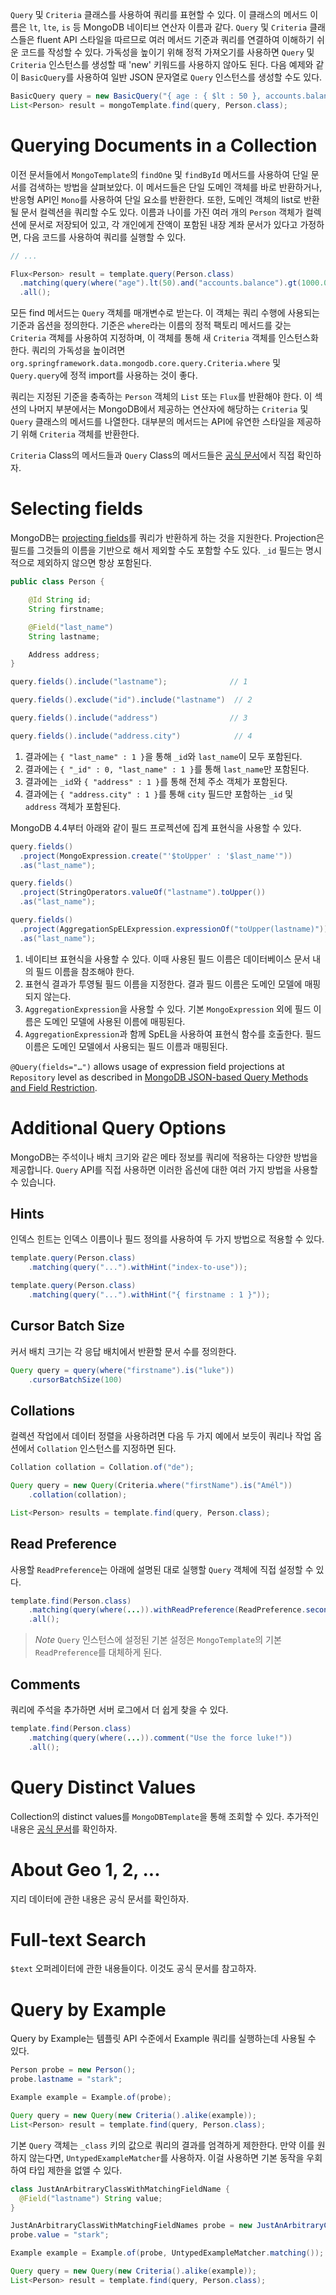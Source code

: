 `Query` 및 `Criteria` 클래스를 사용하여 쿼리를 표현할 수 있다. 이 클래스의 메서드 이름은 `lt`, `lte`, `is` 등 MongoDB 네이티브 연산자 이름과 같다. `Query` 및 `Criteria` 클래스들은 fluent API 스타일을 따르므로 여러 메서드 기준과 쿼리를 연결하여 이해하기 쉬운 코드를 작성할 수 있다. 가독성을 높이기 위해 정적 가져오기를 사용하면 `Query` 및 `Criteria` 인스턴스를 생성할 때 'new' 키워드를 사용하지 않아도 된다. 다음 예제와 같이 `BasicQuery`를 사용하여 일반 JSON 문자열로 `Query` 인스턴스를 생성할 수도 있다.

```java
BasicQuery query = new BasicQuery("{ age : { $lt : 50 }, accounts.balance : { $gt : 1000.00 }}");
List<Person> result = mongoTemplate.find(query, Person.class);
```

# Querying Documents in a Collection
이전 문서들에서 `MongoTemplate`의 `findOne` 및 `findById` 메서드를 사용하여 단일 문서를 검색하는 방법을 살펴보았다. 이 메서드들은 단일 도메인 객체를 바로 반환하거나, 반응형 API인 `Mono`를 사용하여 단일 요소를 반환한다. 또한, 도메인 객체의 list로 반환될 문서 컬렉션을 쿼리할 수도 있다. 이름과 나이를 가진 여러 개의 `Person` 객체가 컬렉션에 문서로 저장되어 있고, 각 개인에게 잔액이 포함된 내장 계좌 문서가 있다고 가정하면, 다음 코드를 사용하여 쿼리를 실행할 수 있다.

```java
// ...

Flux<Person> result = template.query(Person.class)
  .matching(query(where("age").lt(50).and("accounts.balance").gt(1000.00d)))
  .all();
```

모든 find 메서드는 `Query` 객체를 매개변수로 받는다. 이 객체는 쿼리 수행에 사용되는 기준과 옵션을 정의한다. 기준은 `where`라는 이름의 정적 팩토리 메서드를 갖는 `Criteria` 객체를 사용하여 지정하며, 이 객체를 통해 새 `Criteria` 객체를 인스턴스화한다. 쿼리의 가독성을 높이려면 `org.springframework.data.mongodb.core.query.Criteria.where` 및 `Query.query`에 정적 import를 사용하는 것이 좋다.

쿼리는 지정된 기준을 충족하는 `Person` 객체의 `List` 또는 `Flux`를 반환해야 한다. 이 섹션의 나머지 부분에서는 MongoDB에서 제공하는 연산자에 해당하는 `Criteria` 및 `Query` 클래스의 메서드를 나열한다. 대부분의 메서드는 API에 유연한 스타일을 제공하기 위해 `Criteria` 객체를 반환한다.

`Criteria` Class의 메서드들과 `Query` Class의 메서드들은 [공식 문서](https://docs.spring.io/spring-data/mongodb/reference/mongodb/template-query-operations.html)에서 직접 확인하자.


# Selecting fields
MongoDB는 [projecting fields](https://www.mongodb.com/docs/manual/tutorial/project-fields-from-query-results/)를 쿼리가 반환하게 하는 것을 지원한다. Projection은 필드를 그것들의 이름을 기반으로 해서 제외할 수도 포함할 수도 있다. `_id` 필드는 명시적으로 제외하지 않으면 항상 포함된다.

```java
public class Person {

    @Id String id;
    String firstname;

    @Field("last_name")
    String lastname;

    Address address;
}

query.fields().include("lastname");              // 1

query.fields().exclude("id").include("lastname")  // 2

query.fields().include("address")                // 3

query.fields().include("address.city")            // 4
```
1. 결과에는 `{ "last_name" : 1 }`을 통해 `_id`와 `last_name`이 모두 포함된다.
2. 결과에는 `{ "_id" : 0, "last_name" : 1 }`를 통해 `last_name`만 포함된다.
3. 결과에는 `_id`와 `{ "address" : 1 }`를 통해 전체 주소 객체가 포함된다.
4. 결과에는 `{ "address.city" : 1 }`를 통해 `city` 필드만 포함하는 `_id` 및 `address` 객체가 포함된다.

MongoDB 4.4부터 아래와 같이 필드 프로젝션에 집계 표현식을 사용할 수 있다.

```java
query.fields()
  .project(MongoExpression.create("'$toUpper' : '$last_name'"))         // 1
  .as("last_name");                                                     // 2

query.fields()
  .project(StringOperators.valueOf("lastname").toUpper())               // 3
  .as("last_name");

query.fields()
  .project(AggregationSpELExpression.expressionOf("toUpper(lastname)")) // 4
  .as("last_name");
```

1. 네이티브 표현식을 사용할 수 있다. 이때 사용된 필드 이름은 데이터베이스 문서 내의 필드 이름을 참조해야 한다.
2. 표현식 결과가 투영될 필드 이름을 지정한다. 결과 필드 이름은 도메인 모델에 매핑되지 않는다.
3. `AggregationExpression`을 사용할 수 있다. 기본 `MongoExpression` 외에 필드 이름은 도메인 모델에 사용된 이름에 매핑된다.
4. `AggregationExpression`과 함께 SpEL을 사용하여 표현식 함수를 호출한다. 필드 이름은 도메인 모델에서 사용되는 필드 이름과 매핑된다.

`@Query(fields="…")` allows usage of expression field projections at `Repository` level as described in [MongoDB JSON-based Query Methods and Field Restriction](https://docs.spring.io/spring-data/mongodb/reference/mongodb/repositories/repositories.html#mongodb.repositories.queries.json-based).


# Additional Query Options
MongoDB는 주석이나 배치 크기와 같은 메타 정보를 쿼리에 적용하는 다양한 방법을 제공합니다. `Query` API를 직접 사용하면 이러한 옵션에 대한 여러 가지 방법을 사용할 수 있습니다.

## Hints
인덱스 힌트는 인덱스 이름이나 필드 정의를 사용하여 두 가지 방법으로 적용할 수 있다.
```java
template.query(Person.class)
    .matching(query("...").withHint("index-to-use"));

template.query(Person.class)
    .matching(query("...").withHint("{ firstname : 1 }"));
```

## Cursor Batch Size
커서 배치 크기는 각 응답 배치에서 반환할 문서 수를 정의한다.
```java
Query query = query(where("firstname").is("luke"))
    .cursorBatchSize(100)
```

## Collations
컬렉션 작업에서 데이터 정렬을 사용하려면 다음 두 가지 예에서 보듯이 쿼리나 작업 옵션에서 `Collation` 인스턴스를 지정하면 된다.
```java
Collation collation = Collation.of("de");

Query query = new Query(Criteria.where("firstName").is("Amél"))
    .collation(collation);

List<Person> results = template.find(query, Person.class);
```

## Read Preference
사용할 `ReadPreference`는 아래에 설명된 대로 실행할 `Query` 객체에 직접 설정할 수 있다.
```java
template.find(Person.class)
    .matching(query(where(...)).withReadPreference(ReadPreference.secondary()))
    .all();
```

> _Note_
> `Query` 인스턴스에 설정된 기본 설정은 `MongoTemplate`의 기본 `ReadPreference`를 대체하게 된다.

## Comments
쿼리에 주석을 추가하면 서버 로그에서 더 쉽게 찾을 수 있다.
```java
template.find(Person.class)
    .matching(query(where(...)).comment("Use the force luke!"))
    .all();
```


# Query Distinct Values
Collection의 distinct values를 `MongoDBTemplate`을 통해 조회할 수 있다. 추가적인 내용은 [공식 문서]((https://docs.spring.io/spring-data/mongodb/reference/mongodb/template-query-operations.html))를 확인하자.

# About Geo 1, 2, ...
지리 데이터에 관한 내용은 공식 문서를 확인하자.

# Full-text Search 
`$text` 오퍼레이터에 관한 내용들이다. 이것도 공식 문서를 참고하자.

# Query by Example
Query by Example는 템플릿 API 수준에서 Example 쿼리를 실행하는데 사용될 수 있다.

```java
Person probe = new Person();
probe.lastname = "stark";

Example example = Example.of(probe);

Query query = new Query(new Criteria().alike(example));
List<Person> result = template.find(query, Person.class);
```

기본 `Query` 객체는 `_class` 키의 값으로 쿼리의 결과를 엄격하게 제한한다. 만약 이를 원하지 않는다면, `UntypedExampleMatcher`를 사용하자. 이걸 사용하면 기본 동작을 우회하여 타입 제한을 없앨 수 있다.
```java
class JustAnArbitraryClassWithMatchingFieldName {
  @Field("lastname") String value;
}

JustAnArbitraryClassWithMatchingFieldNames probe = new JustAnArbitraryClassWithMatchingFieldNames();
probe.value = "stark";

Example example = Example.of(probe, UntypedExampleMatcher.matching());

Query query = new Query(new Criteria().alike(example));
List<Person> result = template.find(query, Person.class);
```